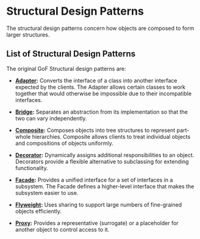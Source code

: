 # Structural Design Patterns

The structural design patterns concern how objects are composed to form larger structures.

## List of Structural Design Patterns

The original GoF Structural design patterns are:

- **[Adapter](/src/structural/adapter/):** Converts the interface of a class into another interface expected by the clients. The Adapter allows certain classes to work together that would otherwise be impossible due to their incompatible interfaces.

- **[Bridge](/src/structural/bridge/):** Separates an abstraction from its implementation so that the two can vary independently.

- **[Composite](/src/structural/composite/):** Composes objects into tree structures to represent part-whole hierarchies. Composite allows clients to treat individual objects and compositions of objects uniformly.

- **[Decorator](/src/structural/decorator/):** Dynamically assigns additional responsibilities to an object. Decorators provide a flexible alternative to subclassing for extending functionality.

- **[Facade](/src/structural/facade/):** Provides a unified interface for a set of interfaces in a subsystem. The Facade defines a higher-level interface that makes the subsystem easier to use.

- **[Flyweight](/src/structural/flyweight/):** Uses sharing to support large numbers of fine-grained objects efficiently.

- **[Proxy](/src/structural/proxy/):** Provides a representative (surrogate) or a placeholder for another object to control access to it.
